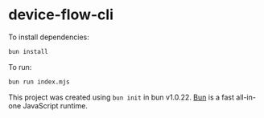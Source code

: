 # device-flow-cli

To install dependencies:

```bash
bun install
```

To run:

```bash
bun run index.mjs
```

This project was created using `bun init` in bun v1.0.22. [Bun](https://bun.sh) is a fast all-in-one JavaScript runtime.
